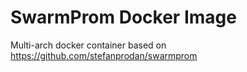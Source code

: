 # SwarmProm Docker Image

Multi-arch docker container based on https://github.com/stefanprodan/swarmprom
